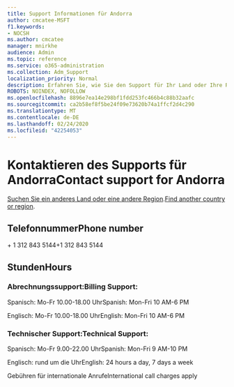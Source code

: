 ```yaml
---
title: Support Informationen für Andorra
author: cmcatee-MSFT
f1.keywords:
- NOCSH
ms.author: cmcatee
manager: mnirkhe
audience: Admin
ms.topic: reference
ms.service: o365-administration
ms.collection: Adm_Support
localization_priority: Normal
description: Erfahren Sie, wie Sie den Support für Ihr Land oder Ihre Region kontaktieren.
ROBOTS: NOINDEX, NOFOLLOW
ms.openlocfilehash: 8896e7ea14e298bf1fdd253fc466b4c88b32aafc
ms.sourcegitcommit: ca2b58ef8f5be24f09e73620b74a1ffcf2d4c290
ms.translationtype: MT
ms.contentlocale: de-DE
ms.lasthandoff: 02/24/2020
ms.locfileid: "42254053"
---
```

# <a name="contact-support-for-andorra"></a><span data-ttu-id="40977-103">Kontaktieren des Supports für Andorra</span><span class="sxs-lookup"><span data-stu-id="40977-103">Contact support for Andorra</span></span>

<span data-ttu-id="40977-104">[Suchen Sie ein anderes Land oder eine andere Region](../contact-support-for-business-products.md).</span><span class="sxs-lookup"><span data-stu-id="40977-104">[Find another country or region](../contact-support-for-business-products.md).</span></span>

## <a name="phone-number"></a><span data-ttu-id="40977-105">Telefonnummer</span><span class="sxs-lookup"><span data-stu-id="40977-105">Phone number</span></span>
<span data-ttu-id="40977-106">+ 1 312 843 5144</span><span class="sxs-lookup"><span data-stu-id="40977-106">+1 312 843 5144</span></span>

## <a name="hours"></a><span data-ttu-id="40977-107">Stunden</span><span class="sxs-lookup"><span data-stu-id="40977-107">Hours</span></span>
### <a name="billing-support"></a><span data-ttu-id="40977-108">Abrechnungssupport:</span><span class="sxs-lookup"><span data-stu-id="40977-108">Billing Support:</span></span>

<span data-ttu-id="40977-109">Spanisch: Mo-Fr 10.00-18.00 Uhr</span><span class="sxs-lookup"><span data-stu-id="40977-109">Spanish: Mon-Fri 10 AM-6 PM</span></span>

<span data-ttu-id="40977-110">Englisch: Mo-Fr 10.00-18.00 Uhr</span><span class="sxs-lookup"><span data-stu-id="40977-110">English: Mon-Fri 10 AM-6 PM</span></span>

### <a name="technical-support"></a><span data-ttu-id="40977-111">Technischer Support:</span><span class="sxs-lookup"><span data-stu-id="40977-111">Technical Support:</span></span>

<span data-ttu-id="40977-112">Spanisch: Mo-Fr 9.00-22.00 Uhr</span><span class="sxs-lookup"><span data-stu-id="40977-112">Spanish: Mon-Fri 9 AM-10 PM</span></span>

<span data-ttu-id="40977-113">Englisch: rund um die Uhr</span><span class="sxs-lookup"><span data-stu-id="40977-113">English: 24 hours a day, 7 days a week</span></span>

<span data-ttu-id="40977-114">Gebühren für internationale Anrufe</span><span class="sxs-lookup"><span data-stu-id="40977-114">International call charges apply</span></span>